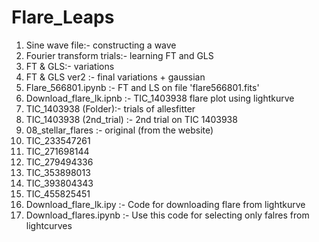 # Flare_Leaps
1) Sine wave file:- constructing a wave 
2) Fourier transform trials:- learning FT and GLS
3) FT & GLS:-  variations
4) FT & GLS ver2 :- final variations + gaussian
5) Flare_566801.ipynb :- FT and LS on file 'flare566801.fits'
6) Download_flare_lk.ipnb :- TIC_1403938 flare plot using lightkurve
7) TIC_1403938 (Folder):- trials of allesfitter
8) TIC_1403938 (2nd_trial) :- 2nd trial on TIC 1403938
9) 08_stellar_flares :- original (from the website)
10) TIC_233547261
11) TIC_271698144 
12) TIC_279494336
13) TIC_353898013
14) TIC_393804343 
15) TIC_455825451
16) Download_flare_lk.ipy :- Code for downloading flare from lightkurve
17) Download_flares.ipynb :- Use this code for selecting only falres from lightcurves
